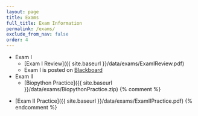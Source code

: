 ```yaml
---
layout: page
title: Exams 
full_title: Exam Information
permalink: /exams/
exclude_from_nav: false 
order: 4
---
```


- Exam I
    * [Exam I Review]({{ site.baseurl }}/data/exams/ExamIReview.pdf)
    * Exam I is posted on [Blackboard](https://easternct.blackboard.com/)
- Exam II
    * [Biopython Practice]({{ site.baseurl }}/data/exams/BiopythonPractice.zip)
{% comment %}
* [Exam II Practice]({{ site.baseurl }}/data/exams/ExamIIPractice.pdf)
{% endcomment %}
